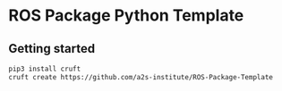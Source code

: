 # ROS Package Python Template



## Getting started
```bash
pip3 install cruft
cruft create https://github.com/a2s-institute/ROS-Package-Template
```

